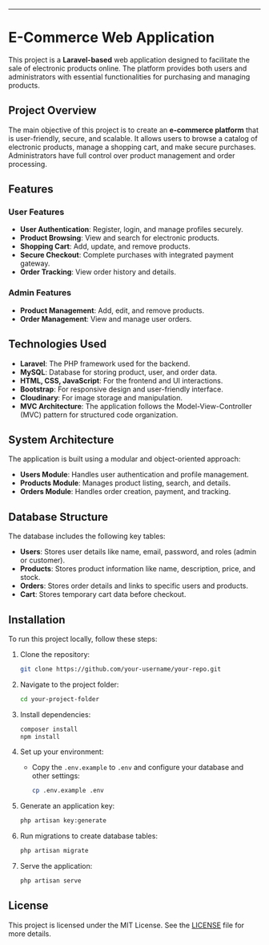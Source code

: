 ---

# E-Commerce Web Application

This project is a **Laravel-based** web application designed to facilitate the sale of electronic products online. The platform provides both users and administrators with essential functionalities for purchasing and managing products.

## Project Overview

The main objective of this project is to create an **e-commerce platform** that is user-friendly, secure, and scalable. It allows users to browse a catalog of electronic products, manage a shopping cart, and make secure purchases. Administrators have full control over product management and order processing.

## Features

### User Features
- **User Authentication**: Register, login, and manage profiles securely.
- **Product Browsing**: View and search for electronic products.
- **Shopping Cart**: Add, update, and remove products.
- **Secure Checkout**: Complete purchases with integrated payment gateway.
- **Order Tracking**: View order history and details.

### Admin Features
- **Product Management**: Add, edit, and remove products.
- **Order Management**: View and manage user orders.

## Technologies Used

- **Laravel**: The PHP framework used for the backend.
- **MySQL**: Database for storing product, user, and order data.
- **HTML, CSS, JavaScript**: For the frontend and UI interactions.
- **Bootstrap**: For responsive design and user-friendly interface.
- **Cloudinary**: For image storage and manipulation.
- **MVC Architecture**: The application follows the Model-View-Controller (MVC) pattern for structured code organization.

## System Architecture

The application is built using a modular and object-oriented approach:
- **Users Module**: Handles user authentication and profile management.
- **Products Module**: Manages product listing, search, and details.
- **Orders Module**: Handles order creation, payment, and tracking.

## Database Structure

The database includes the following key tables:
- **Users**: Stores user details like name, email, password, and roles (admin or customer).
- **Products**: Stores product information like name, description, price, and stock.
- **Orders**: Stores order details and links to specific users and products.
- **Cart**: Stores temporary cart data before checkout.

## Installation

To run this project locally, follow these steps:

1. Clone the repository:
   ```bash
   git clone https://github.com/your-username/your-repo.git
   ```

2. Navigate to the project folder:
   ```bash
   cd your-project-folder
   ```

3. Install dependencies:
   ```bash
   composer install
   npm install
   ```

4. Set up your environment:
   - Copy the `.env.example` to `.env` and configure your database and other settings:
     ```bash
     cp .env.example .env
     ```

5. Generate an application key:
   ```bash
   php artisan key:generate
   ```

6. Run migrations to create database tables:
   ```bash
   php artisan migrate
   ```

7. Serve the application:
   ```bash
   php artisan serve
   ```

## License

This project is licensed under the MIT License. See the [LICENSE](LICENSE) file for more details.
